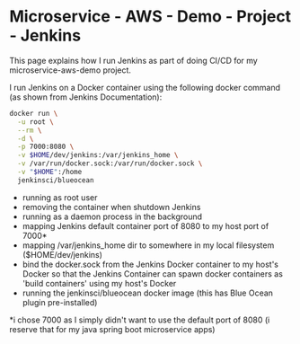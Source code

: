 # Microservice - AWS - Demo - Project - Jenkins

This page explains how I run Jenkins as part of doing CI/CD for my microservice-aws-demo project.

I run Jenkins on a Docker container using the following docker command (as shown from Jenkins Documentation):

```bash
docker run \
  -u root \
  --rm \
  -d \
  -p 7000:8080 \
  -v $HOME/dev/jenkins:/var/jenkins_home \
  -v /var/run/docker.sock:/var/run/docker.sock \
  -v "$HOME":/home
  jenkinsci/blueocean
```

- running as root user
- removing the container when shutdown Jenkins
- running as a daemon process in the background
- mapping Jenkins default container port of 8080 to my host port of 7000*
- mapping /var/jenkins_home dir to somewhere in my local filesystem ($HOME/dev/jenkins)
- bind the docker.sock from the Jenkins Docker container to my host's Docker so that the Jenkins Container can spawn docker containers as 'build containers' using my host's Docker
- running the jenkinsci/blueocean docker image (this has Blue Ocean plugin pre-installed)


*i chose 7000 as I simply didn't want to use the default port of 8080 (i reserve that for my java spring boot microservice apps)
